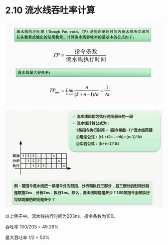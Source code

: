 # 2.10  流水线吞吐率计算

![](imgs/0210_1.png)



![](imgs/0209_1.png)



以上例子中。流水线执行时间为203ns，指令条数为100。

吞吐率  100/203 = 49.26%

最大吞吐率 1/2 = 50%

